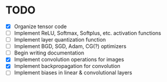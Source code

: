# TODO

- [x] Organize tensor code
- [ ] Implement ReLU, Softmax, Softplus, etc. activation functions
- [ ] Implement layer quantization function
- [ ] Implement BGD, SGD, Adam, CG(?) optimizers
- [ ] Begin writing documentation
- [x] Implement convolution operations for images
- [x] Implement backpropagation for convolution
- [ ] Implement biases in linear & convolutional layers
